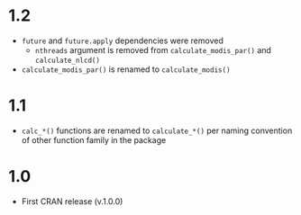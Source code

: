 # 1.2
- `future` and `future.apply` dependencies were removed
    - `nthreads` argument is removed from `calculate_modis_par()` and `calculate_nlcd()`
- `calculate_modis_par()` is renamed to `calculate_modis()`

# 1.1
- `calc_*()` functions are renamed to `calculate_*()` per naming convention of other function family in the package

# 1.0
- First CRAN release (v.1.0.0)